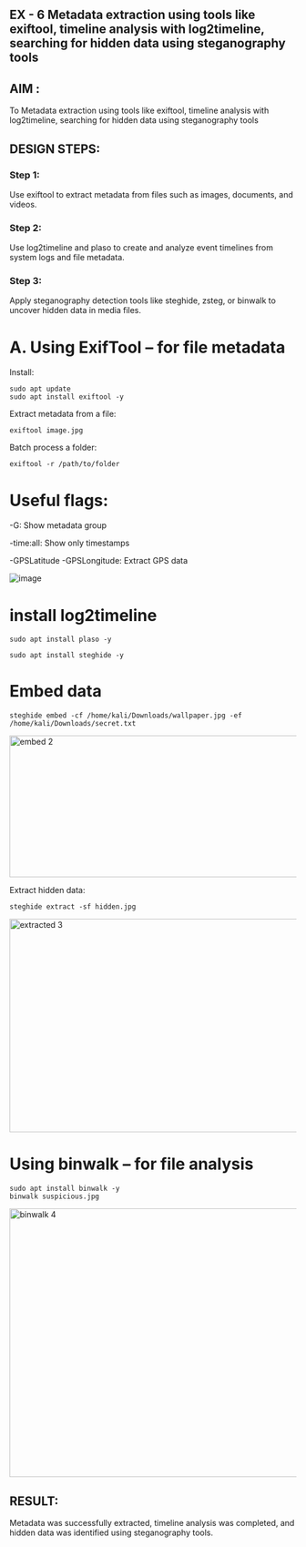 ## EX - 6  Metadata extraction using tools like exiftool, timeline analysis with log2timeline, searching for hidden data using steganography tools

## AIM :
To Metadata extraction using tools like exiftool, timeline analysis with log2timeline, searching for hidden data using steganography tools
## DESIGN STEPS:
### Step 1:
Use exiftool to extract metadata from files such as images, documents, and videos.

### Step 2:
Use log2timeline and plaso to create and analyze event timelines from system logs and file metadata.

### Step 3:
Apply steganography detection tools like steghide, zsteg, or binwalk to uncover hidden data in media files.




# A. Using ExifTool – for file metadata

 Install:
```
sudo apt update
sudo apt install exiftool -y
```
 Extract metadata from a file:
```
exiftool image.jpg
```
 Batch process a folder:
```
exiftool -r /path/to/folder
```
 # Useful flags:

-G: Show metadata group

-time:all: Show only timestamps

-GPSLatitude -GPSLongitude: Extract GPS data

![image](https://github.com/user-attachments/assets/75dc64ee-7af7-4765-9ecf-0ee8eafec4af)

# install log2timeline
```
sudo apt install plaso -y
```
```
sudo apt install steghide -y
```
# Embed data
```
steghide embed -cf /home/kali/Downloads/wallpaper.jpg -ef /home/kali/Downloads/secret.txt
```
<img width="1422" height="249" alt="embed 2" src="https://github.com/user-attachments/assets/4bed1f96-9f5f-41d5-91f7-2126b0c337af" />



Extract hidden data:
```
steghide extract -sf hidden.jpg
```
<img width="1920" height="375" alt="extracted 3" src="https://github.com/user-attachments/assets/56aafc98-2e5b-40a5-a066-751e87184223" />


# Using binwalk – for file analysis

```
sudo apt install binwalk -y
binwalk suspicious.jpg
```
<img width="1572" height="472" alt="binwalk 4" src="https://github.com/user-attachments/assets/3d14b0c2-b01e-4241-9159-147d1b892735" />



## RESULT:
Metadata was successfully extracted, timeline analysis was completed, and hidden data was identified using steganography tools.

